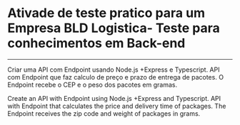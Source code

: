 # Ativade de teste pratico para um Empresa BLD Logistica- Teste para conhecimentos em Back-end 

<hr>
Criar uma API com Endpoint usando Node.js +Express e Typescript. 
API com Endpoint que faz calculo de preço e prazo de entrega de pacotes. 
O Endpoint recebe o CEP e o peso dos pacotes em gramas.

Create an API with Endpoint using Node.js +Express and Typescript.
API with Endpoint that calculates the price and delivery time of packages. The Endpoint receives the zip code and weight of packages in grams.
